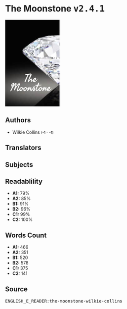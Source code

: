 # The Moonstone <kbd>v2.4.1</kbd>

![](./cover.medium.jpg "")

## Authors


 - Wilkie Collins <small>(-1 - -1)</small>

## Translators



## Subjects



## Readablility


 - **A1:** 79%
 - **A2:** 85%
 - **B1:** 91%
 - **B2:** 96%
 - **C1:** 99%
 - **C2:** 100%

## Words Count


 - **A1:** 466
 - **A2:** 351
 - **B1:** 520
 - **B2:** 578
 - **C1:** 375
 - **C2:** 141

## Source


<kbd>ENGLISH_E_READER:the-moonstone-wilkie-collins</kbd>

